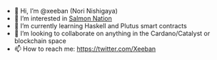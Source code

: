 - 👋 Hi, I’m @xeeban (Nori Nishigaya)
- 👀 I’m interested in [Salmon Nation](https://www.salmonnation.net)
- 🌱 I’m currently learning Haskell and Plutus smart contracts
- 💞️ I’m looking to collaborate on anything in the Cardano/Catalyst or blockchain space
- 📫 How to reach me: https://twitter.com/Xeeban

<!---
xeeban/xeeban is a ✨ special ✨ repository because its `README.md` (this file) appears on your GitHub profile.
You can click the Preview link to take a look at your changes.
--->

